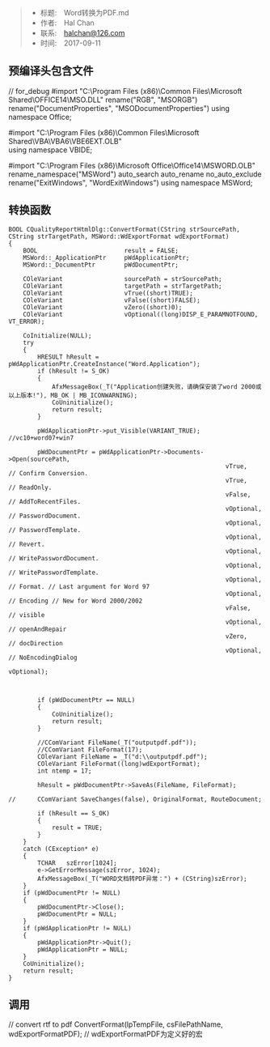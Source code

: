 > * 标题:　Word转换为PDF.md
> * 作者:　Hal Chan
> * 联系:　halchan@126.com  
> * 时间:　2017-09-11   


## 预编译头包含文件

// for_debug
#import "C:\\Program Files (x86)\\Common Files\\Microsoft Shared\\OFFICE14\\MSO.DLL" rename("RGB", "MSORGB") rename("DocumentProperties", "MSODocumentProperties")
using namespace Office;

#import "C:\\Program Files (x86)\\Common Files\\Microsoft Shared\\VBA\\VBA6\\VBE6EXT.OLB"  
using namespace VBIDE;

#import "C:\\Program Files (x86)\\Microsoft Office\\Office14\\MSWORD.OLB" rename_namespace("MSWord") auto_search auto_rename no_auto_exclude rename("ExitWindows", "WordExitWindows")
using namespace MSWord;


## 转换函数

```
BOOL CQualityReportHtmlDlg::ConvertFormat(CString strSourcePath, CString strTargetPath, MSWord::WdExportFormat wdExportFormat)
{
	BOOL                        result = FALSE;
	MSWord::_ApplicationPtr     pWdApplicationPtr;
	MSWord::_DocumentPtr        pWdDocumentPtr;

	COleVariant                 sourcePath = strSourcePath;
	COleVariant                 targetPath = strTargetPath;
	COleVariant                 vTrue((short)TRUE);
	COleVariant                 vFalse((short)FALSE);
	COleVariant                 vZero((short)0);
	COleVariant                 vOptional((long)DISP_E_PARAMNOTFOUND, VT_ERROR);

	CoInitialize(NULL);
	try
	{
		HRESULT hResult = pWdApplicationPtr.CreateInstance("Word.Application");
		if (hResult != S_OK)
		{
			AfxMessageBox(_T("Application创建失败，请确保安装了word 2000或以上版本!"), MB_OK | MB_ICONWARNING);
			CoUninitialize();
			return result;
		}

		pWdApplicationPtr->put_Visible(VARIANT_TRUE);  //vc10+word07+win7

		pWdDocumentPtr = pWdApplicationPtr->Documents->Open(sourcePath,
															vTrue,              // Confirm Conversion.  
															vTrue,              // ReadOnly.  
															vFalse,             // AddToRecentFiles.  
															vOptional,          // PasswordDocument.  
															vOptional,          // PasswordTemplate.  
															vOptional,          // Revert.  
															vOptional,          // WritePasswordDocument.  
															vOptional,          // WritePasswordTemplate.  
															vOptional,          // Format. // Last argument for Word 97  
															vOptional,          // Encoding // New for Word 2000/2002  
															vFalse,             // visible  
															vOptional,          // openAndRepair  
															vZero,              // docDirection  
															vOptional,          // NoEncodingDialog  
															vOptional);

		
		
		if (pWdDocumentPtr == NULL)
		{
			CoUninitialize();
			return result;
		}	

		//CComVariant FileName(_T("outputpdf.pdf"));
		//CComVariant FileFormat(17);
		COleVariant FileName = _T("d:\\outputpdf.pdf");
		COleVariant FileFormat((long)wdExportFormat);
		int ntemp = 17;

		hResult = pWdDocumentPtr->SaveAs(FileName, FileFormat);

//		CComVariant SaveChanges(false), OriginalFormat, RouteDocument;

		if (hResult == S_OK)
		{
			result = TRUE;
		}
	}
	catch (CException* e)
	{
		TCHAR   szError[1024];
		e->GetErrorMessage(szError, 1024);
		AfxMessageBox(_T("WORD文档转PDF异常：") + (CString)szError);
	}
	if (pWdDocumentPtr != NULL)
	{
		pWdDocumentPtr->Close();
		pWdDocumentPtr = NULL;
	}
	if (pWdApplicationPtr != NULL)
	{
		pWdApplicationPtr->Quit();
		pWdApplicationPtr = NULL;
	}
	CoUninitialize();
	return result;
}

```

## 调用  

// convert rtf to pdf
ConvertFormat(lpTempFile, csFilePathName, wdExportFormatPDF); // wdExportFormatPDF为定义好的宏
